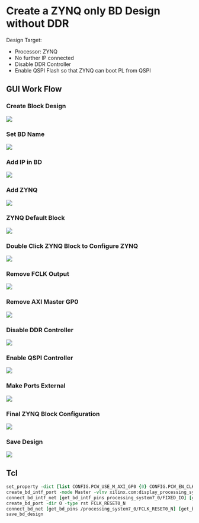 # Create a ZYNQ only BD Design without DDR
Design Target:

- Processor: ZYNQ
- No further IP connected
- Disable DDR Controller
- Enable QSPI Flash so that ZYNQ can boot PL from QSPI

## GUI Work Flow

### Create Block Design
![](../images/Vivado-CreateBD.png)

### Set BD Name
![](../images/Vivado-CreateBD-Name.png)

### Add IP in BD
![](../images/Vivado-CreateBD-AddIp.png)

### Add ZYNQ
![](../images/Vivado-CreateBD-AddZynq.png)

### ZYNQ Default Block
![](../images/Vivado-CreateBD-ZynqDefault.png)

### Double Click ZYNQ Block to Configure ZYNQ
![](../images/Vivado-CreateBD-ZynqConfigDefault.png)

### Remove FCLK Output
![](../images/Vivado-CreateBD-ZynqRemoveFclk.png)

### Remove AXI Master GP0
![](../images/Vivado-CreateBD-ZynqRemoveGP0M.png)

### Disable DDR Controller
![](../images/Vivado-CreateBD-ZynqRemoveDDR.png)

### Enable QSPI Controller
![](../images/Vivado-CreateBD-ZynqEnableQSPI.png)

### Make Ports External
![](../images/Vivado-CreateBD-MakePortsExternal.png)

### Final ZYNQ Block Configuration
![](../images/Vivado-CreateBD-FinalBD.png)

### Save Design
![](../images/Vivado-CreateBD-SaveBd.png)


## Tcl
```tcl
set_property -dict [list CONFIG.PCW_USE_M_AXI_GP0 {0} CONFIG.PCW_EN_CLK0_PORT {0} CONFIG.PCW_UIPARAM_DDR_ENABLE {0}  CONFIG.PCW_QSPI_PERIPHERAL_ENABLE {1}] [get_bd_cells processing_system7_0]
create_bd_intf_port -mode Master -vlnv xilinx.com:display_processing_system7:fixedio_rtl:1.0 FIXED_IO
connect_bd_intf_net [get_bd_intf_pins processing_system7_0/FIXED_IO] [get_bd_intf_ports FIXED_IO]
create_bd_port -dir O -type rst FCLK_RESET0_N
connect_bd_net [get_bd_pins /processing_system7_0/FCLK_RESET0_N] [get_bd_ports FCLK_RESET0_N]
save_bd_design
```